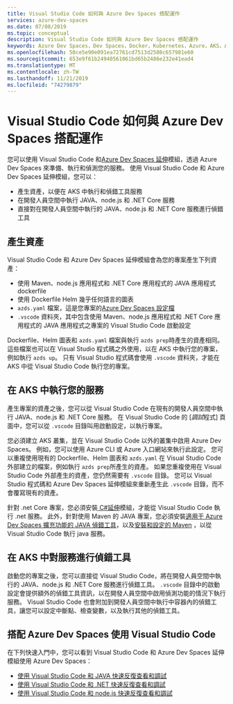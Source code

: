 ```yaml
---
title: Visual Studio Code 如何與 Azure Dev Spaces 搭配運作
services: azure-dev-spaces
ms.date: 07/08/2019
ms.topic: conceptual
description: Visual Studio Code 如何與 Azure Dev Spaces 搭配運作
keywords: Azure Dev Spaces，Dev Spaces，Docker，Kubernetes，Azure，AKS，Azure Kubernetes Service，容器
ms.openlocfilehash: 50ce5e90e091ea72761cd7513d2508c657981e60
ms.sourcegitcommit: 653e9f61b24940561061bd65b2486e232e41ead4
ms.translationtype: MT
ms.contentlocale: zh-TW
ms.lasthandoff: 11/21/2019
ms.locfileid: "74279879"
---
```

# <a name="how-visual-studio-code-works-with-azure-dev-spaces"></a>Visual Studio Code 如何與 Azure Dev Spaces 搭配運作

您可以使用 Visual Studio Code 和[Azure Dev Spaces 延伸][azds-extension]模組，透過 Azure Dev Spaces 來準備、執行和偵測您的服務。 使用 Visual Studio Code 和 Azure Dev Spaces 延伸模組，您可以：

* 產生資產，以便在 AKS 中執行和偵錯工具服務
* 在開發人員空間中執行 JAVA、node.js 和 .NET Core 服務
* 直接對在開發人員空間中執行的 JAVA、node.js 和 .NET Core 服務進行偵錯工具

## <a name="generate-assets"></a>產生資產

Visual Studio Code 和 Azure Dev Spaces 延伸模組會為您的專案產生下列資產：

* 使用 Maven、node.js 應用程式和 .NET Core 應用程式的 JAVA 應用程式 dockerfile
* 使用 Dockerfile Helm 幾乎任何語言的圖表
* `azds.yaml` 檔案，這是您專案的[Azure Dev Spaces 設定檔][azds-yaml]
* `.vscode` 資料夾，其中包含使用 Maven、node.js 應用程式和 .NET Core 應用程式的 JAVA 應用程式之專案的 Visual Studio Code 啟動設定

Dockerfile、Helm 圖表和 `azds.yaml` 檔案與執行 `azds prep`時產生的資產相同。 這些檔案也可以在 Visual Studio 程式碼之外使用，以在 AKS 中執行您的專案，例如執行 `azds up`。 只有 Visual Studio 程式碼會使用 `.vscode` 資料夾，才能在 AKS 中從 Visual Studio Code 執行您的專案。

## <a name="run-your-service-in-aks"></a>在 AKS 中執行您的服務

產生專案的資產之後，您可以從 Visual Studio Code 在現有的開發人員空間中執行 JAVA、node.js 和 .NET Core 服務。 在 Visual Studio Code 的 [*調試*程式] 頁面中，您可以從 `.vscode` 目錄叫用啟動設定，以執行專案。

您必須建立 AKS 叢集，並在 Visual Studio Code 以外的叢集中啟用 Azure Dev Spaces。 例如，您可以使用 Azure CLI 或 Azure 入口網站來執行此設定。 您可以重複使用現有的 Dockerfile、Helm 圖表和 `azds.yaml` 在 Visual Studio Code 外部建立的檔案，例如執行 `azds prep`所產生的資產。 如果您重複使用在 Visual Studio Code 外部產生的資產，您仍然需要有 `.vscode` 目錄。 您可以 Visual Studio 程式碼和 Azure Dev Spaces 延伸模組來重新產生此 `.vscode` 目錄，而不會覆寫現有的資產。

針對 .net Core 專案，您必須安裝[ C#延伸][csharp-extension]模組，才能從 Visual Studio Code 執行 .net 服務。 此外，針對使用 Maven 的 JAVA 專案，您必須安裝[適用于 Azure Dev Spaces 擴充功能的 JAVA 偵錯工具][java-extension]，以及[安裝和設定的 Maven][maven] ，以從 Visual Studio Code 執行 java 服務。

## <a name="debug-your-service-in-aks"></a>在 AKS 中對服務進行偵錯工具

啟動您的專案之後，您可以直接從 Visual Studio Code，將在開發人員空間中執行的 JAVA、node.js 和 .NET Core 服務進行偵錯工具。 `.vscode` 目錄中的啟動設定會提供額外的偵錯工具資訊，以在開發人員空間中啟用偵測功能的情況下執行服務。 Visual Studio Code 也會附加到開發人員空間中執行中容器內的偵錯工具，讓您可以設定中斷點、檢查變數，以及執行其他的偵錯工具。


## <a name="use-visual-studio-code-with-azure-dev-spaces"></a>搭配 Azure Dev Spaces 使用 Visual Studio Code

在下列快速入門中，您可以看到 Visual Studio Code 和 Azure Dev Spaces 延伸模組使用 Azure Dev Spaces：

* [使用 Visual Studio Code 和 JAVA 快速反復查看和調試][quickstart-java]
* [使用 Visual Studio Code 和 .NET 快速反復查看和調試][quickstart-netcore]
* [使用 Visual Studio Code 和 node.js 快速反復查看和調試][quickstart-node]

[azds-extension]: https://marketplace.visualstudio.com/items?itemName=azuredevspaces.azds
[azds-yaml]: how-dev-spaces-works.md#prepare-your-code
[csharp-extension]: https://marketplace.visualstudio.com/items?itemName=ms-vscode.csharp
[java-extension]: https://marketplace.visualstudio.com/items?itemName=vscjava.vscode-java-debugger-azds
[maven]: https://maven.apache.org
[quickstart-java]: quickstart-java.md
[quickstart-netcore]: quickstart-netcore.md
[quickstart-node]: quickstart-nodejs.md
